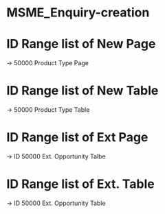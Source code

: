 # MSME_Enquiry-creation

# ID Range list of New Page
-> 50000 Product Type Page

# ID Range list of New Table
-> 50000 Product Type Table

# ID Range list of Ext Page
-> ID 50000 Ext. Opportunity Talbe

# ID Range list of Ext. Table
-> ID 50000 Ext. Opportunity Table



